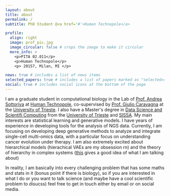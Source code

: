 ```yaml
---
layout: about
title: about
permalink: /
subtitle: PhD Student @<a href='#'>Human Technopole</a>

profile:
  align: right
  image: prof_pic.jpg
  image_circular: false # crops the image to make it circular
  more_info: >
    <p>PITA 02.011</p>
    <p>Human Technopole</p>
    <p> 20157, Milan, MI </p>

news: true # includes a list of news items
selected_papers: true # includes a list of papers marked as "selected={true}"
social: true # includes social icons at the bottom of the page
---
```


I am a graduate student in computational biology in the Lab of [Prof. Andrea Sottoriva](https://www.sottorivalab.org/) at [Human Technopole](https://humantechnopole.it/en/), co-supervised by [Prof. Giulio Caravagna](https://www.caravagnalab.org/) at the [University of Trieste](https://portale.units.it/en). I also have a Master's degree in [Data Science and Scientifi Computing](https://dssc.units.it/) from the [University of Trieste](https://portale.units.it/en) and [SISSA](https://www.sissa.it/). My main interests are statistical learning and generative models. I have years of experience in developing tools for the analysis of NGS data. Currently, I am focusing on developing deep generative methods to analyze and integrate single-cell multi-omics data, with a particular focus on understanding cancer evolution under therapy. I am also extremely excited about hierarchical models (hierachical VAEs are my obsession rn) and the theory of hierarchy in complex systems ([this](https://www.pnas.org/doi/10.1073/pnas.1300832110) gives a good idea of what I am talking about)

In reality, I am basically into every challenging problem that has some maths and stats in it (bonus point if there is biology), so if you are interested in what I do or you want to talk science (and maybe have a cool scientific problem to disucss) feel free to get in touch either by email or on social media.